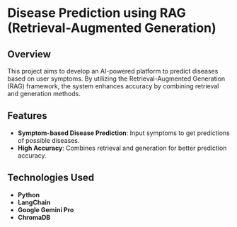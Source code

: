 
# Disease Prediction using RAG (Retrieval-Augmented Generation)

## Overview
This project aims to develop an AI-powered platform to predict diseases based on user symptoms. By utilizing the Retrieval-Augmented Generation (RAG) framework, the system enhances accuracy by combining retrieval and generation methods.

## Features
- **Symptom-based Disease Prediction**: Input symptoms to get predictions of possible diseases.
- **High Accuracy**: Combines retrieval and generation for better prediction accuracy.
## Technologies Used
- **Python**
- **LangChain**
- **Google Gemini Pro**
- **ChromaDB**
